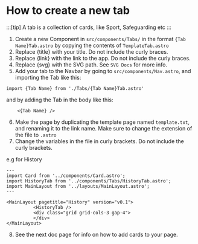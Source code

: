 # How to create a new tab

:::[tip]
A tab is a collection of cards, like Sport, Safeguarding etc
:::

1. Create a new Component in `src/components/Tabs/` in the format `{Tab Name}Tab.astro` by copying the contents of `TemplateTab.astro`
2. Replace {title} with your title. Do not include the curly braces.
3. Replace {link} with the link to the app. Do not include the curly braces.
4. Replace {svg} with the SVG path. See `SVG Docs` for more info.
5. Add your tab to the Navbar by going to `src/components/Nav.astro`, and importing the Tab like this:
```
import {Tab Name} from './Tabs/{Tab Name}Tab.astro'
```

and by adding the Tab in the body like this:

```
    <{Tab Name} />
```
6. Make the page by duplicating the template page named `template.txt`, and renaming it to the link name. Make sure to change the extension of the file to `.astro`
7. Change the variables in the file in curly brackets. Do not include the curly brackets.

e.g for History

```
---
import Card from '../components/Card.astro';
import HistoryTab from '../components/Tabs/HistoryTab.astro';
import MainLayout from '../layouts/MainLayout.astro';
---

<MainLayout pagetitle="History" version="v0.1">
          <HistoryTab />
          <div class="grid grid-cols-3 gap-4">
          </div>
</MainLayout>

```
8. See the next doc page for info on how to add cards to your page.
